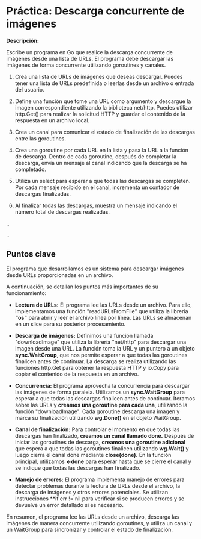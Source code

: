 # Práctica: Descarga concurrente de imágenes

**Descripción:**

Escribe un programa en Go que realice la descarga concurrente de imágenes desde una lista de URLs. El programa debe descargar las imágenes de forma concurrente utilizando goroutines y canales.

1. Crea una lista de URLs de imágenes que deseas descargar. Puedes tener una lista de URLs predefinida o leerlas desde un archivo o entrada del usuario.

2. Define una función que tome una URL como argumento y descargue la imagen correspondiente utilizando la biblioteca net/http. Puedes utilizar http.Get() para realizar la solicitud HTTP y guardar el contenido de la respuesta en un archivo local.

3. Crea un canal para comunicar el estado de finalización de las descargas entre las goroutines.

4. Crea una goroutine por cada URL en la lista y pasa la URL a la función de descarga. Dentro de cada goroutine, después de completar la descarga, envía un mensaje al canal indicando que la descarga se ha completado.

5. Utiliza un select para esperar a que todas las descargas se completen. Por cada mensaje recibido en el canal, incrementa un contador de descargas finalizadas.

6. Al finalizar todas las descargas, muestra un mensaje indicando el número total de descargas realizadas.

..

..

## Puntos clave

El programa que desarrollamos es un sistema para descargar imágenes desde URLs proporcionadas en un archivo.

A continuación, se detallan los puntos más importantes de su funcionamiento:

- **Lectura de URLs:** El programa lee las URLs desde un archivo. Para ello, implementamos una función "readURLsFromFile" que utiliza la librería **"os"** para abrir y leer el archivo
línea por línea. Las URLs se almacenan en un slice para su posterior procesamiento.

- **Descarga de imágenes:** Definimos una función llamada "downloadImage" que utiliza la librería "net/http" para descargar una imagen desde una URL. La función toma la URL y un puntero
a un objeto **sync.WaitGroup**, que nos permite esperar a que todas las goroutines finalicen antes de continuar. La descarga se realiza utilizando las funciones http.Get para obtener la
respuesta HTTP y io.Copy para copiar el contenido de la respuesta en un archivo.

- **Concurrencia:** El programa aprovecha la concurrencia para descargar las imágenes de forma paralela. Utilizamos un **sync.WaitGroup** para esperar a que todas las descargas finalicen antes
de continuar. Iteramos sobre las URLs y **creamos una goroutine para cada una**, utilizando la función "downloadImage".
Cada goroutine descarga una imagen y marca su finalización utilizando **wg.Done()** en el objeto WaitGroup.

- **Canal de finalización:** Para controlar el momento en que todas las descargas han finalizado, **creamos un canal llamado done.** Después de iniciar las goroutines de descarga, **creamos una goroutine adicional** que espera a que todas las goroutines finalicen utilizando **wg.Wait()** y luego cierra el canal done mediante **close(done).**
En la función principal, utilizamos **<-done** para esperar hasta que se cierre el canal y se indique que todas las descargas han finalizado.

- **Manejo de errores:** El programa implementa manejo de errores para detectar problemas durante la lectura de URLs desde el archivo, la descarga de imágenes y otros errores potenciales.
Se utilizan instrucciones **if err != nil para verificar si se producen errores y se devuelve un error detallado si es necesario.

En resumen, el programa lee las URLs desde un archivo, descarga las imágenes de manera concurrente utilizando goroutines, y utiliza un canal y un WaitGroup para sincronizar y controlar el estado de finalización.
